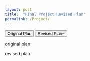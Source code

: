 ```yaml
---
layout: post
title:  "Final Project Revised Plan"
permalink: /Project/
---
```

<div class="tab">
  <button class="tablinks active" onclick="openCity(event, 'Original Plan')">Original Plan</button>
  <button class="tablinks" onclick="openCity(event, 'Revised Plan')">Revised Plan~</button>
</div>

<div id="Original Plan" class="tabcontent" style="display: block;">
	<p> original plan <p>
<div id="Revised Plan" class="tabcontent" style="display: block;">
	<p> revised plan <p>
